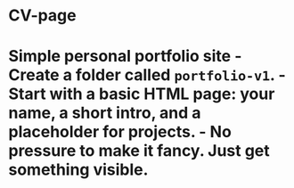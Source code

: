 # CV-page
# Simple personal portfolio site  - Create a folder called `portfolio-v1`. - Start with a basic HTML page: your name, a short intro, and a placeholder for projects. - No pressure to make it fancy. Just get **something visible**.
